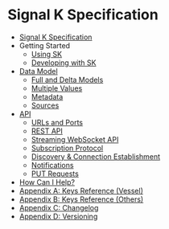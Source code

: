 # Signal K Specification

* [Signal K Specification](README.md)
* Getting Started
  * [Using SK](start_using.md)
  * [Developing with SK](start_developing.md)
* [Data Model]()
  * [Full and Delta Models](data_model.md)
  * [Multiple Values](data_model_multiple_values.md)
  * [Metadata](data_model_metadata.md)
  * [Sources](sources.md)
* [API]()
  * [URLs and Ports](urls_ports.md)
  * [REST API](rest_api.md)
  * [Streaming WebSocket API](streaming_api.md)
  * [Subscription Protocol](subscription_protocol.md)
  * [Discovery & Connection Establishment](connection.md)
  * [Notifications](notifications.md)
  * [PUT Requests](put.md)
* [How Can I Help?](how_to_help.md)
* [Appendix A: Keys Reference (Vessel)](vesselsBranch.md)
* [Appendix B: Keys Reference (Others)](otherBranches.md)
* [Appendix C: Changelog](changelog.md)
* [Appendix D: Versioning](versioning.md)
